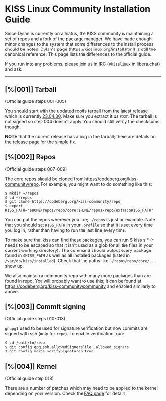 KISS Linux Community Installation Guide
=======================================

Since Dylan is currently on a hiatus, the KISS community is maintaining a set
of repos and a fork of the package manager. We have made enough minor changes
to the system that some differences to the install process should be noted.
Dylan's page (<https://kisslinux.org/install.html>) is still the canonical
reference. This page lists the differences to the official guide.

If you run into any problems, please join us in IRC (`#kisslinux` in
libera.chat) and ask.

- - -

## [%[001]] Tarball

(Official guide steps 001-005)

You should start with the updated rootfs tarball from the
[latest release](https://codeberg.org/kiss-community/repo/releases) which is
currently
[23.04.30](https://codeberg.org/kiss-community/repo/releases/tag/23.04.30).
Make sure you extract it *as root*. The tarball is not signed so step 004
doesn't apply. You should still verify the checksums though.

**NOTE** that the current release has a bug in the tarball; there are details
on the release page for the simple fix.

## [%[002]] Repos

(Official guide steps 007-009)

The core repos should be cloned from <https://codeberg.org/kiss-community/repo>.
For example, you might want to do something like this:

    $ mkdir ~/repos
    $ cd ~/repos
    $ git clone https://codeberg.org/kiss-community/repo
    $ export KISS_PATH="$HOME/repos/repo/core:$HOME/repos/repo/extra:$KISS_PATH"

You can put the repos wherever you like; `~/repos` is just an example.
Note that you should set `KISS_PATH` in your `.profile` so that it is set every
time you log in, rather than having to run the last line every time.

To make sure that kiss can find these packages, you can run
    $ kiss s \*
(`*` needs to be escaped so that it isn't used as a glob for all the files in
your current working directory). The command should output every package found
in `$KISS_PATH` as well as all installed packages (listed in `/var/db/kiss/installed`).
Check that the paths like `~/repos/repo/core/...` show up.

We also maintain a community repo with many more packages than are found in
repo. You will probably want to use this; it can be found at
<https://codeberg.org/kiss-community/community> and enabled similarly to above.

## [%[003]] Commit signing

(Official guide steps 010-013)

`gnupg1` used to be used for signature verification but now commits are signed
with ssh (only for `repo`). To enable verification, run:

    $ cd /path/to/repo
    $ git config gpg.ssh.allowedSignersFile .allowed_signers
    $ git config merge.verifySignatures true

## [%[004]] Kernel

(Official guide step 018)

There are a number of patches which may need to be applied to the kernel
depending on your version. Check the [FAQ page](/FAQ/#010) for details.
